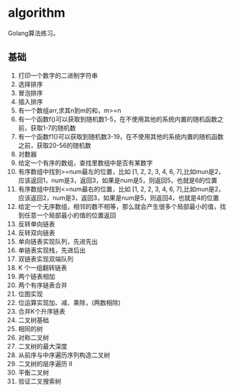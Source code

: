 # algorithm

Golang算法练习。

## 基础
1. 打印一个数字的二进制字符串
2. 选择排序
3. 冒泡排序
4. 插入排序
5. 有一个数组arr,求其n到m的和，m>=n
6. 有一个函数f()可以获取到随机数1-5，在不使用其他的系统内置的随机函数之前，获取1-7的随机数
7. 有一个函数f1()可以获取到随机数3-19，在不使用其他的系统内置的随机函数之前，获取20-56的随机数
8. 对数器
9. 给定一个有序的数组，查找里数组中是否有某数字
10. 有序数组中找到>=num最左的位置，比如 [1, 2, 2, 3, 4, 6, 7],比如mun是2，应该返回1，num是3，返回3，如果是num是5，则返回5，也就是6的位置
11. 有序数组中找到<=num最右的位置，比如 [1, 2, 2, 3, 4, 6, 7],比如mun是2，应该返回2，num是3，返回3，如果是num是5，则返回4，也就是4的位置
12. 给定一个无序数组，相邻的数不相等，那么就会产生很多个局部最小的值，找到任意一个局部最小的值的位置返回
13. 反转单向链表
14. 反转双向链表
15. 单向链表实现队列，先进先出
16. 单链表实现栈，先进后出
17. 双链表实现双端队列
18. K 个一组翻转链表
19. 两个链表相加
20. 两个有序链表合并
21. 位图实现
22. 位运算实现加、减、乘除，(两数相除)
23. 合并K个升序链表
24. 二叉树基础
25. 相同的树
26. 对称二叉树
27. 二叉树的最大深度
28. 从前序与中序遍历序列构造二叉树
29. 二叉树的层序遍历 II
30. 平衡二叉树
31. 验证二叉搜索树